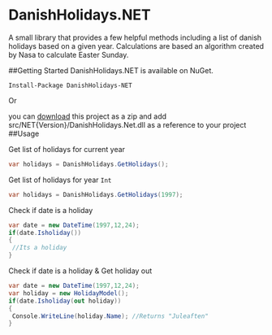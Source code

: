 # DanishHolidays.NET
A small library that provides a few helpful methods including a list of danish holidays based on a given year.
Calculations are based an algorithm created by Nasa to calculate Easter Sunday.

##Getting Started
DanishHolidays.NET is available on NuGet.
```
Install-Package DanishHolidays-NET 
```

Or 

you can [download](https://github.com/VisualBean/DanishHolidays.NET/archive/master.zip "download") this project as a zip and add src/NET{Version}/DanishHolidays.Net.dll as a reference to your project
##Usage

Get list of holidays for current year
```c#
var holidays = DanishHolidays.GetHolidays();
```

Get list of holidays for year ```Int```
```c#
var holidays = DanishHolidays.GetHolidays(1997);
```

Check if date is a holiday
```c#
var date = new DateTime(1997,12,24);
if(date.Isholiday())
{
 //Its a holiday
}
```

Check if date is a holiday & Get holiday out
```c#
var date = new DateTime(1997,12,24);
var holiday = new HolidayModel();
if(date.Isholiday(out holiday))
{
 Console.WriteLine(holiday.Name); //Returns "Juleaften"
}
```